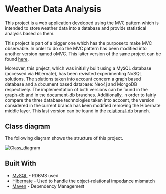 # Weather Data Analysis
This project is a web application developed using the MVC pattern which is intended to store weather data into a database and provide statistical analysis based on them.

This project is part of a bigger one which has the purpose to make MVC observable. In order to do so the MVC pattern has been modified into another version named oMVC. This latter version of the same project can be found [here](https://github.com/nicologhielmetti/weatherdatanalysis_oMVC).

Moreover, this project, which was initially built using a MySQL database (accessed via Hibernate), has been revisited experimenting NoSQL solutions. The solutions taken into account concern a graph based database and a document based database: Neo4j and MongoDB respectively. The implementation of both versions can be found in the [graph-db](https://github.com/francescoalongi/weatherdataanalysis_MVC/tree/graph-db) and in the [document-db](https://github.com/francescoalongi/weatherdataanalysis_MVC/tree/document-db) branches. Additionally, in order to fairly compare the three database technologies taken into account, the version considered in the current branch has been modified removing the Hibernate middle layer. This last version can be found in the [relational-db](https://github.com/francescoalongi/weatherdataanalysis_MVC/tree/relational-db) branch.

## Class diagram
The following diagram shows the structure of this project.

![Class_diagram](https://user-images.githubusercontent.com/19633559/79385123-5d7cae80-7f68-11ea-85da-52f82dc61489.jpg)


## Built With

* [MySQL](https://www.mysql.com/) - RDBMS used
* [Hibernate](https://hibernate.org/orm/documentation/5.4/) - Used to handle the object-relational impedance mismatch
* [Maven](https://maven.apache.org/) - Dependency Management
